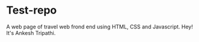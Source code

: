 # Test-repo
A web page of travel web frond end using HTML, CSS and Javascript.
Hey! It's Ankesh Tripathi.
